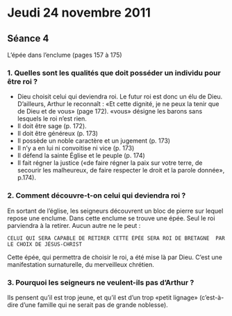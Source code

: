 # Jeudi 24 novembre 2011

## Séance 4
L’épée dans l’enclume (pages 157 à 175)

### 1. Quelles sont les qualités que doit posséder un individu pour être roi ? 
- Dieu choisit celui qui deviendra roi. Le futur roi est donc un élu de Dieu. D’ailleurs, Arthur le reconnaît : «Et cette dignité, je ne peux la tenir que de Dieu et de vous» (page 172). «vous» désigne les barons sans lesquels le roi n’est rien.
- Il doit être sage (p. 172).
- Il doit être généreux (p. 173)
- Il possède un noble caractère et un jugement (p. 173)
- Il n’y a en lui ni convoitise ni vice (p. 173)
- Il défend la sainte Église et le peuple (p. 174)
- Il fait régner la justice («de faire régner la paix sur votre terre, de secourir les malheureux, de faire respecter le droit et la parole donnée», p.174).

### 2. Comment découvre-t-on celui qui deviendra roi ?

En sortant de l’église, les seigneurs découvrent un bloc de pierre sur lequel repose une enclume. Dans cette enclume se trouve une épée. Seul le roi parviendra à la retirer. Aucun autre ne le peut :

	CELUI QUI SERA CAPABLE DE RETIRER CETTE ÉPÉE SERA ROI DE BRETAGNE  PAR LE CHOIX DE JÉSUS-CHRIST

Cette épée, qui permettra de choisir le roi, a été mise là par Dieu. C’est une manifestation surnaturelle, du merveilleux chrétien.

### 3. Pourquoi les seigneurs ne veulent-ils pas d’Arthur ?

Ils pensent qu’il est trop jeune, et qu’il est d’un trop «petit lignage» (c’est-à-dire d’une famille qui ne serait pas de grande noblesse).

